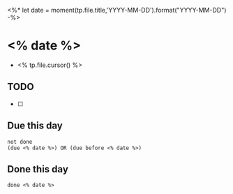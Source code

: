 <%*
let date = moment(tp.file.title,'YYYY-MM-DD').format("YYYY-MM-DD")
-%>
# <% date %>

- <% tp.file.cursor() %>

## TODO

- [ ]

## Due this day

```tasks  
not done
(due <% date %>) OR (due before <% date %>)
```

## Done this day

```tasks  
done <% date %>
```
